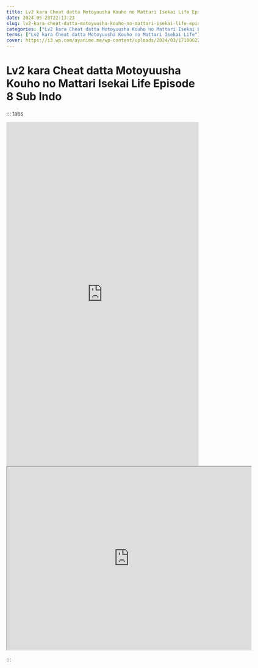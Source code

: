 ```yaml
---
title: Lv2 kara Cheat datta Motoyuusha Kouho no Mattari Isekai Life Episode 8 Sub Indo
date: 2024-05-28T22:13:23
slug: lv2-kara-cheat-datta-motoyuusha-kouho-no-mattari-isekai-life-episode-8-sub-indo
categories: ["Lv2 kara Cheat datta Motoyuusha Kouho no Mattari Isekai Life"]
terms: ["Lv2 kara Cheat datta Motoyuusha Kouho no Mattari Isekai Life"]
cover: https://i3.wp.com/ayanime.me/wp-content/uploads/2024/03/1710062250-3301-141711.jpg
---
```


# Lv2 kara Cheat datta Motoyuusha Kouho no Mattari Isekai Life Episode 8 Sub Indo
::: tabs

<iframe src="https://play.ayanime.me/include/fluidplayer/fluidplayer.php?VideoSrc1=https%3A%2F%2Fdrive.google.com%2Ffile%2Fd%2F1_TPkLr1zSnSRQGZk9GJTVjn-roJyBcig%2Fpreview&VideoType1=video%2Fmp4&VideoQuality1=480p&VideoSrc2=https%3A%2F%2Fdrive.google.com%2Ffile%2Fd%2F1_TPkLr1zSnSRQGZk9GJTVjn-roJyBcig%2Fpreview&VideoType2=video%2Fmp4&VideoQuality2=720p&VideoSrc3=https%3A%2F%2Fdrive.google.com%2Ffile%2Fd%2F14E5ttbmt5GjKY7MCPMiCFoWDIGK_d5Le%2Fpreview&VideoType3=video%2Fmp4&VideoQuality3=1080p&VideoSrc4=&VideoType4=&VideoQuality4=&VideoPoster=&VideoTrack1=&kind1=&srclang1=&label1=&default1=&VideoTrack2=&kind2=&srclang2=&label2=&default2=&player=fluid+player&server=Drive+API&api=&width=100%25&height=900px" frameborder="0" width="100%" height="900px" allowfullscreen="allowfullscreen" scrolling="no"></iframe>
<iframe src="https://drive.google.com/file/d/14E5ttbmt5GjKY7MCPMiCFoWDIGK_d5Le/preview" width="640" height="480" allow="accelerometer; autoplay; encrypted-media; gyroscope; fullscreen; picture-in-picture" scrolling="no" seamless="" sandbox="allow-same-origin allow-scripts"></iframe>

:::
